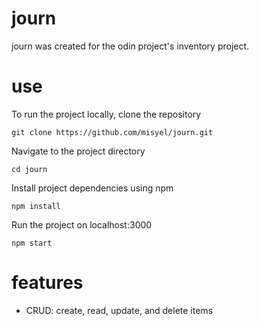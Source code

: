 # journ
journ was created for the odin project's inventory project. 

# use
To run the project locally, clone the repository 
```
git clone https://github.com/misyel/journ.git
```
Navigate to the project directory
```
cd journ 
```
Install project dependencies using npm
```
npm install
```
Run the project on localhost:3000
```
npm start
```

# features
* CRUD: create, read, update, and delete items 

